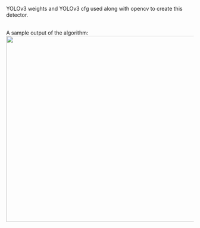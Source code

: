 YOLOv3 weights and YOLOv3 cfg used  along with opencv to create this detector.<br><br>

A sample output of the algorithm:<br>
<img src="https://github.com/Coderangshu/social-distance-detector/blob/prelim/gif/output.gif" width=800 height=500 />
